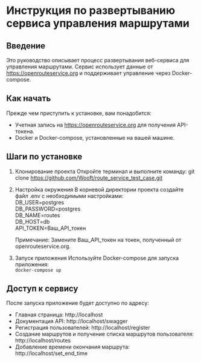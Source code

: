 # Инструкция по развертыванию сервиса управления маршрутами

## Введение
Это руководство описывает процесс развертывания веб-сервиса для управления маршрутами. Сервис использует данные от https://openrouteservice.org и поддерживает управление через Docker-compose.

## Как начать
Прежде чем приступить к установке, вам понадобится:
- Учетная запись на https://openrouteservice.org для получения API-токена.
- Docker и Docker-compose, установленные на вашей машине.

## Шаги по установке

1. Клонирование проекта
   Откройте терминал и выполните команду:
      git clone https://github.com/Wooft/route_service_test_case.git


2. Настройка окружения
   В корневой директории проекта создайте файл .env с необходимыми настройками:  
   DB_USER=postgres  
   DB_PASSWORD=postgres  
   DB_NAME=routes  
   DB_HOST=db  
   API_TOKEN=Ваш_API_токен   
   
   Примечание: Замените Ваш_API_токен на токен, полученный от openrouteservice.org.

3. Запуск приложения
   Используйте Docker-compose для запуска приложения:  
      `docker-compose up`
   

## Доступ к сервису
После запуска приложение будет доступно по адресу:
- Главная страница: http://localhost
- Документация API: http://localhost/swagger
- Регистрация пользователей: http://localhost/register
- Создание маршрутов и получение списка маршрутов пользователя: http://localhost/routes
- Добавление времени окончания маршрута: http://localhost/set_end_time